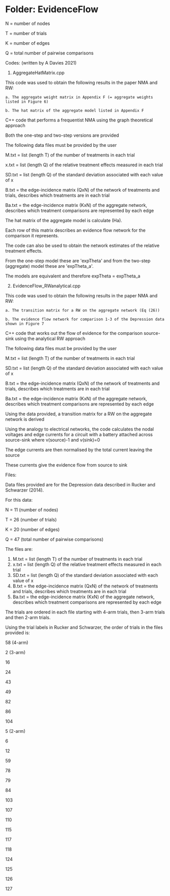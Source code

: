 # Folder: EvidenceFlow

N = number of nodes

T = number of trials

K = number of edges

Q = total number of pairwise comparisons



Codes: (written by A Davies 2021)
1. AggregateHatMatrix.cpp

  This code was used to obtain the following results in the paper NMA and RW:

    a. The aggregate weight matrix in Appendix F (= aggregate weights listed in Figure 6)

    b. The hat matrix of the aggregate model listed in Appendix F

  C++ code that performs a frequentist NMA using the graph theoretical approach
  
  Both the one-step and two-step versions are provided
  
  The following data files must be provided by the user
  
  M.txt = list (length T) of the number of treatments in each trial
  
  x.txt = list (length Q) of the relative treatment effects measured in each trial
  
  SD.txt = list (length Q) of the standard deviation associated with each value of x
  
  B.txt = the edge-incidence matrix (QxN) of the network of treatments and trials, describes which treatments are in each trial
  
  Ba.txt = the edge-incidence matrix (KxN) of the aggregate network, describes which treatment comparisons are represented by each edge


  The hat matrix of the aggregate model is calculate (Ha). 
  
  Each row of this matrix describes an evidence flow network for the comparison it represents. 


  The code can also be used to obtain the network estimates of the relative treatment effects. 
  
  From the one-step model these are 'expTheta' and from the two-step (aggregate) model these are 'expTheta_a'.
  
  The models are equivalent and therefore expTheta = expTheta_a
  

2. EvidenceFlow_RWanalytical.cpp

  This code was used to obtain the following results in the paper NMA and RW:

    a. The transition matrix for a RW on the aggregate network (Eq (26))
  
    b. The evidence flow network for comparison 1-3 of the Depression data shown in Figure 7
  
  
  C++ code that works out the flow of evidence for the comparison source-sink using the analytical RW approach
  
  The following data files must be provided by the user
  
  M.txt = list (length T) of the number of treatments in each trial
  
  SD.txt = list (length Q) of the standard deviation associated with each value of x
  
  B.txt = the edge-incidence matrix (QxN) of the network of treatments and trials, describes which treatments are in each trial
  
  Ba.txt = the edge-incidence matrix (KxN) of the aggregate network, describes which treatment comparisons are represented by each edge


  Using the data provided, a transition matrix for a RW on the aggregate network is derived
  
  Using the analogy to electrical networks, the code calculates the nodal voltages and edge currents for a circuit with a battery attached across source-sink where v(source)-1 and v(sink)=0
  
  The edge currents are then normalised by the total current leaving the source 
  
  These currents give the evidence flow from source to sink

Files:

Data files provided are for the Depression data described in Rucker and Schwarzer (2014). 

For this data:

N = 11 (number of nodes)

T = 26 (number of trials)

K = 20 (number of edges)

Q = 47 (total number of pairwise comparisons)

The files are:

1. M.txt = list (length T) of the number of treatments in each trial
2. x.txt = list (length Q) of the relative treatment effects measured in each trial
3. SD.txt = list (length Q) of the standard deviation associated with each value of x
4. B.txt = the edge-incidence matrix (QxN) of the network of treatments and trials, describes which treatments are in each trial
5. Ba.txt = the edge-incidence matrix (KxN) of the aggregate network, describes which treatment comparisons are represented by each edge

The trials are ordered in each file starting with 4-arm trials, then 3-arm trials and then 2-arm trials.

Using the trial labels in Rucker and Schwarzer, the order of trials in the files provided is:

58    (4-arm)

2     (3-arm)

16

24

43

49

82

86

104

5     (2-arm)

6

12

59

78

79

84

103

107

110

115

117

118

124

125

126

127
